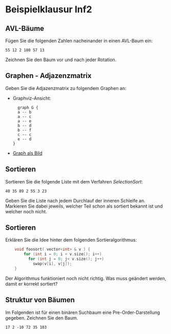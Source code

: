 # Beispielklausur Inf2

## AVL-Bäume

Fügen Sie die folgenden Zahlen nacheinander in einen AVL-Baum ein:

` 55 12 2 180 57 13 `

Zeichnen Sie den Baum vor und nach jeder Rotation.




## Graphen - Adjazenzmatrix

Geben Sie die Adjazenzmatrix zu folgendem Graphen an:

- Graphviz-Ansicht:
  ```
    graph G {
    a -- b
    a -- c
    a -- e
    b -- d
    b -- f
    c -- c
    e -- d
  }
  ```
- [Graph als Bild](https://dreampuf.github.io/GraphvizOnline/#graph%20G%20%7B%0A%20%20%20%20a%20--%20b%20%0A%20%20%20%20a%20--%20c%0A%20%20%20%20a%20--%20e%0A%20%20%20%20b%20--%20f%0A%20%20%20%20b%20--%20d%0A%20%20%20%20c%20--%20c%0A%20%20%20%20e%20--%20d%0A%7D)



## Sortieren

Sortieren Sie die folgende Liste mit dem Verfahren *SelectionSort*:

` 40 35 89 2 55 3 23 `

Geben Sie die Liste nach jedem Durchlauf der inneren Schleife an.
Markieren Sie dabei jeweils, welcher Teil schon als sortiert bekannt ist und welcher noch nicht.



## Sortieren

Erklären Sie die Idee hinter dem folgenden Sortieralgorithmus:
```cpp
    void foosort( vector<int> & v ) {
        for (int i = 0; i < v.size(); i++)
          for (int j = 0; j< v.size(); j++)
            swap(v[i], v[j]);
    }
```
Der Algorithmus funktioniert noch nicht richtig.
Was muss geändert werden, damit er korrekt sortiert?


## Struktur von Bäumen

Im Folgenden ist für einen binären Suchbaum eine Pre-Order-Darstellung gegeben. Zeichnen Sie den Baum.

` 17 2 -10 72 35 103 `
